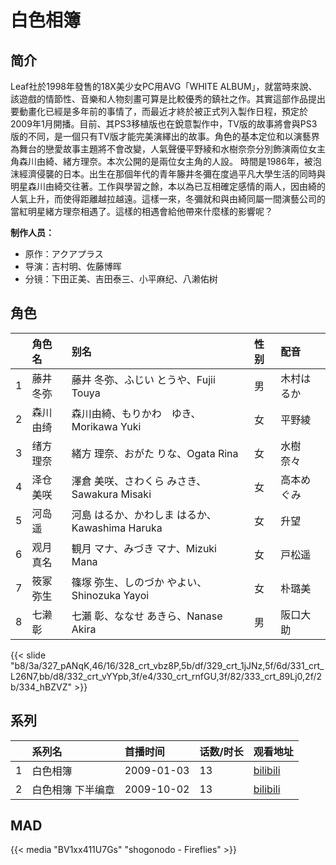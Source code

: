 # 白色相簿


## 简介

Leaf社於1998年發售的18X美少女PC用AVG「WHITE ALBUM」，就當時來說、該遊戲的情節性、音樂和人物刻畫可算是比較優秀的鎮社之作。其實這部作品提出要動畫化已經是多年前的事情了，而最近才終於被正式列入製作日程，預定於2009年1月開播。目前、其PS3移植版也在銳意製作中，TV版的故事將會與PS3版的不同，是一個只有TV版才能完美演繹出的故事。角色的基本定位和以演藝界為舞台的戀愛故事主題將不會改變，人氣聲優平野綾和水樹奈奈分別飾演兩位女主角森川由綺、緒方理奈。本次公開的是兩位女主角的人設。
時間是1986年，被泡沫經濟侵襲的日本。出生在那個年代的青年籐井冬彌在度過平凡大學生活的同時與明星森川由綺交往著。工作與學習之餘，本以為已互相確定感情的兩人，因由綺的人氣上升，而使得距離越拉越遠。這樣一來，冬彌就和與由綺同屬一間演藝公司的當紅明星緒方理奈相遇了。這樣的相遇會給他帶來什麼樣的影響呢？

**制作人员：**
- 原作：アクアプラス
- 导演：吉村明、佐藤博晖
- 分镜：下田正美、吉田泰三、小平麻纪、八濑佑树

## 角色

|     |   角色名   |   别名  | 性别 |  配音  |
|:--- |:------  |:----      |:---  |:--   |
| 1 | 藤井冬弥 | 藤井 冬弥、ふじい とうや、Fujii Touya | 男 | 木村はるか |
| 2 | 森川由绮 | 森川由綺、もりかわ　ゆき、Morikawa Yuki | 女 | 平野綾 |
| 3 | 绪方理奈 | 緒方 理奈、おがた りな、Ogata Rina | 女 | 水樹奈々 |
| 4 | 泽仓美咲 | 澤倉 美咲、さわくら みさき、Sawakura Misaki | 女 | 高本めぐみ |
| 5 | 河岛遥 | 河島 はるか、かわしま はるか、Kawashima Haruka | 女 | 升望 |
| 6 | 观月真名 | 観月 マナ、みづき マナ、Mizuki Mana | 女 | 戸松遥 |
| 7 | 筱冢弥生 | 篠塚 弥生、しのづか やよい、Shinozuka Yayoi | 女 | 朴璐美 |
| 8 | 七濑彰 | 七瀨 彰、ななせ あきら、Nanase Akira | 男 | 阪口大助 |

{{< slide "b8/3a/327_pANqK,46/16/328_crt_vbz8P,5b/df/329_crt_1jJNz,5f/6d/331_crt_L26N7,bb/d8/332_crt_vYYpb,3f/e4/330_crt_rnfGU,3f/82/333_crt_89Lj0,2f/2b/334_hBZVZ" >}}

## 系列

|     |   系列名   |   首播时间  | 话数/时长  | 观看地址 |
|:---  |:------    |:----      |:---       |:---  |
| 1 | 白色相簿 | 2009-01-03 | 13 | [bilibili](https://www.bilibili.com/bangumi/play/ep19341)  |
| 2 | 白色相簿 下半编章 | 2009-10-02 | 13 | [bilibili](https://www.bilibili.com/bangumi/play/ss2987)  |


## MAD

{{< media "BV1xx411U7Gs"  "shogonodo - Fireflies" >}}
